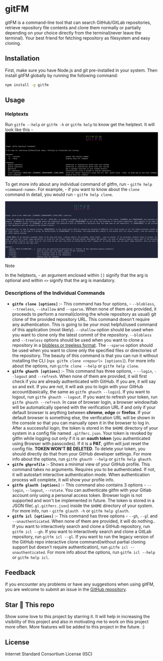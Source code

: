 # gitFM

gitFM is a command-line tool that can search GitHub/GitLab repositories, retrieve repository file contents and clone them normally or partially depending on your choice directly from the terminal(never leave the terminal). Your best friend for fetching repository as filesystem and easy cloning.

## Installation

First, make sure you have Node.js and git pre-installed in your system. Then install gitFM globally by running the following command:

```bash
npm install -g gitfm
```

## Usage

### Helptexts

Run `gitfm --help` or `gitfm -h` or `gitfm help` to know get the helptext. It will look like this -
![screenshot of the helptext](./assets/img/helptext.png)

To get more info about any individual command of gitfm, run - `gitfm help <command-name>`. For example, - if you want to know about the `clone` command in detail, you would run - `gitfm help clone`.

![screenshot of the clone command helptext](./assets/img/clone-helptext.png)

> [!NOTE]
> In the helptexts, - an argument enclosed within `[]` signify that the arg is optional and within `<>` signify that the arg is mandatory.

### Descriptions of the Individual Commands

- **`gitfm clone [options]`** :- This command has four options, - `--blobless`, `--treeless`, `--shallow` and `--sparse`. When none of them are provided, it proceeds to perform a normal(cloning the whole repository as usual) git clone of the provided repository URL. This command doesn't require any authentication. This is going to be your most helpful/used command of this application (most likely). `--shallow` option should be used when you want to clone only the latest commit of the repository. `--blobless` and `--treeless` options should be used when you want to clone a repository in a [blobless or treeless format](https://github.blog/open-source/git/get-up-to-speed-with-partial-clone-and-shallow-clone/#). The `--sparse` option should be used when you want to clone only the specified files or directories of the repository. The beauty of this command is that you can run it without installing the CLI (`npx gitfm clone <repourl> [options]`). For more info about the options, run `gitfm clone --help` or `gitfm help clone`.
- **`gitfm ghauth [options]`** :- This command has three options, - `--login`, `--logout` and `--refresh`. When none of them are provided, it will first check if you are already authenticated with GitHub. If you are, it will say so and exit. If you are not, it will ask you to login with your GitHub account(basically, the same as `gitfm ghauth --login`). If you want to logout, run `gitfm ghauth --logout`. If you want to refresh your token, run `gitfm ghauth --refresh`. In case of browser login, a browser window/tab will be automatically opened with the verification URL if and only if your default browser is anything between **chrome**, **edge** or **firefox**. If your default browser is something else, the verification URL will be shown in the console so that you can manually open it in the browser to log in. After a successful login, the token is stored in the `$HOME` directory of your system in a config file named `.gitfmrc.json`. Your token is revoked by gitfm while logging out only if it is an **oauth token** (you authenticated using Browser with passcodes). If it is a **PAT**, gitfm will just reset the config file. **TOKEN WON'T BE DELETED**. To delete your token, you should directly do that from your GitHub developer settings. For more info about the options, run `gitfm ghauth --help` or `gitfm help ghauth`.
- **`gitfm ghprofile`** :- Shows a minimal view of your GitHub profile. This command takes no arguments. Requires you to be authenticated. If not, it will autostart interactive authentication mode. When authentication process will complete, it will show your profile info.
- **`gitfm glauth [options]`** :- This command also contains 3 options - `--login`, `--logout`, `--rotate`. You can authenticate gitfm with your Gitlab account only using a personal access token. Browser login is not supported and won't be implemented in future. The token is stored in a JSON file(`.gl.gitfmrc.json`) inside the `$HOME` directory of your system. For more info, run - `gitfm glauth -h` or `gitfm help glauth`.
- **`gitfm icl [options]`** :- This command has three options - `--gh`, `--gl` and `--unauthenticated`. When none of them are provided, it will do nothing.. If you want to interactively search and clone a GitHub repository, run `gitfm icl --gh`. If you want to interactively search and clone a GitLab repository, run `gitfm icl --gl`. If you want to run the legacy version of the GitHub repo interactive clone command(without partial cloning support but doesn't require authentication), run `gitfm icl --unauthenticated`. For more info about the options, run `gitfm icl --help` or `gitfm help icl`.

## Feedback

If you encounter any problems or have any suggestions when using gitFM, you are welcome to submit an issue in the [GitHub repository](https://github.com/Debajyati/gitFM).

## Star 🌟 This repo
Show some love to this project by starring it. It will help in increasing the visibility of this project and also in motivating me to work on this project more often. More features will be added to this project in the future. :)

## License
Internet Standard Consortium License (ISC)
